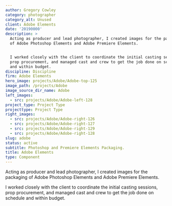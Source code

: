 ```yaml
---
author: Gregory Cowley
category: photographer
category_alt: Unused
client: Adobe Elements
date: '20190000'
description: >
  Acting as producer and lead photographer, I created images for the packaging
  of Adobe Photoshop Elements and Adobe Premiere Elements.


  I worked closely with the client to coordinate the initial casting sessions,
  prop procurement, and managed cast and crew to get the job done on schedule
  and within budget.
discipline: Discipline
firm: Adobe Elements
hero_image: projects/Adobe/Adobe-top-125
image_path: /projects/Adobe
image_source_dir_name: Adobe
left_images:
  - src: projects/Adobe/Adobe-left-128
project_type: Project Type
projecttype: Project Type
right_images:
  - src: projects/Adobe/Adobe-right-126
  - src: projects/Adobe/Adobe-right-127
  - src: projects/Adobe/Adobe-right-129
  - src: projects/Adobe/Adobe-right-128
slug: adobe
status: active
subtitle: Photoshop and Premiere Elements Packaging.
title: Adobe Elements
type: Component
---
```

Acting as producer and lead photographer, I created images for the packaging of Adobe Photoshop Elements and Adobe Premiere Elements.

I worked closely with the client to coordinate the initial casting sessions, prop procurement, and managed cast and crew to get the job done on schedule and within budget.
